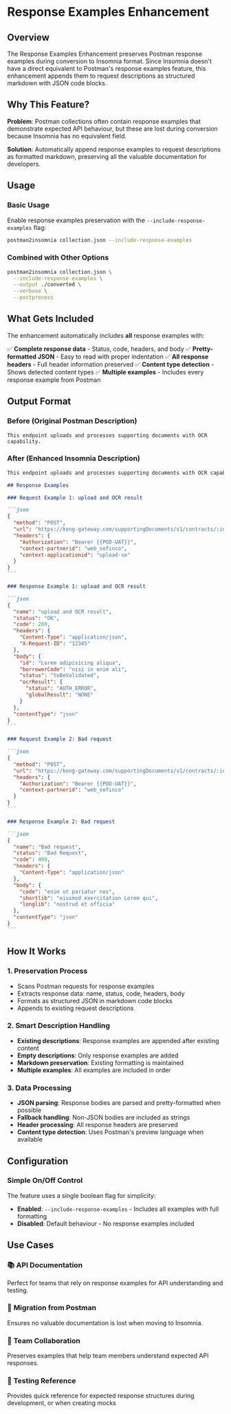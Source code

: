 # Response Examples Enhancement

## Overview

The Response Examples Enhancement preserves Postman response examples during conversion to Insomnia format. Since Insomnia doesn't have a direct equivalent to Postman's response examples feature, this enhancement appends them to request descriptions as structured markdown with JSON code blocks.

## Why This Feature?

**Problem**: Postman collections often contain response examples that demonstrate expected API behaviour, but these are lost during conversion because Insomnia has no equivalent field.

**Solution**: Automatically append response examples to request descriptions as formatted markdown, preserving all the valuable documentation for developers.

## Usage

### Basic Usage

Enable response examples preservation with the `--include-response-examples` flag:

```bash
postman2insomnia collection.json --include-response-examples
```

### Combined with Other Options

```bash
postman2insomnia collection.json \
  --include-response-examples \
  --output ./converted \
  --verbose \
  --postprocess
```

## What Gets Included

The enhancement automatically includes **all** response examples with:

✅ **Complete response data** - Status, code, headers, and body
✅ **Pretty-formatted JSON** - Easy to read with proper indentation
✅ **All response headers** - Full header information preserved
✅ **Content type detection** - Shows detected content types
✅ **Multiple examples** - Includes every response example from Postman

## Output Format

### Before (Original Postman Description)
```
This endpoint uploads and processes supporting documents with OCR capability.
```

### After (Enhanced Insomnia Description)
````markdown
This endpoint uploads and processes supporting documents with OCR capability.

## Response Examples

### Request Example 1: upload and OCR result

```json
{
  "method": "POST",
  "url": "https://kong-gateway.com/supportingDocuments/v1/contracts/:id/supportingDocuments/:documentId/upload",
  "headers": {
    "Authorization": "Bearer {{POD-UAT}}",
    "context-partnerid": "web_sofinco",
    "context-applicationid": "upload-se"
  }
}
```

### Response Example 1: upload and OCR result

```json
{
  "name": "upload and OCR result",
  "status": "OK",
  "code": 200,
  "headers": {
    "Content-Type": "application/json",
    "X-Request-ID": "12345"
  },
  "body": {
    "id": "Lorem adipisicing aliqua",
    "borrowerCode": "nisi in enim ali",
    "status": "toBeValidated",
    "ocrResult": {
      "status": "AUTH_ERROR",
      "globalResult": "NONE"
    }
  },
  "contentType": "json"
}
```

### Request Example 2: Bad request

```json
{
  "method": "POST",
  "url": "https://kong-gateway.com/supportingDocuments/v1/contracts/:id/supportingDocuments/:documentId/upload",
  "headers": {
    "Authorization": "Bearer {{POD-UAT}}",
    "context-partnerid": "web_sofinco"
  }
}
```

### Response Example 2: Bad request

```json
{
  "name": "Bad request",
  "status": "Bad Request",
  "code": 400,
  "headers": {
    "Content-Type": "application/json"
  },
  "body": {
    "code": "enim ut pariatur nos",
    "shortlib": "eiusmod exercitation Lorem qui",
    "longlib": "nostrud et officia"
  },
  "contentType": "json"
}
```
````

## How It Works

### 1. **Preservation Process**
- Scans Postman requests for response examples
- Extracts response data: name, status, code, headers, body
- Formats as structured JSON in markdown code blocks
- Appends to existing request descriptions

### 2. **Smart Description Handling**
- **Existing descriptions**: Response examples are appended after existing content
- **Empty descriptions**: Only response examples are added
- **Markdown preservation**: Existing formatting is maintained
- **Multiple examples**: All examples are included in order

### 3. **Data Processing**
- **JSON parsing**: Response bodies are parsed and pretty-formatted when possible
- **Fallback handling**: Non-JSON bodies are included as strings
- **Header processing**: All response headers are preserved
- **Content type detection**: Uses Postman's preview language when available

## Configuration

### Simple On/Off Control

The feature uses a single boolean flag for simplicity:

- **Enabled**: `--include-response-examples` - Includes all examples with full formatting
- **Disabled**: Default behaviour - No response examples included

## Use Cases

### 📚 **API Documentation**
Perfect for teams that rely on response examples for API understanding and testing.

### 🔄 **Migration from Postman**
Ensures no valuable documentation is lost when moving to Insomnia.

### 👥 **Team Collaboration**
Preserves examples that help team members understand expected API responses.

### 🧪 **Testing Reference**
Provides quick reference for expected response structures during development, or when creating mocks
